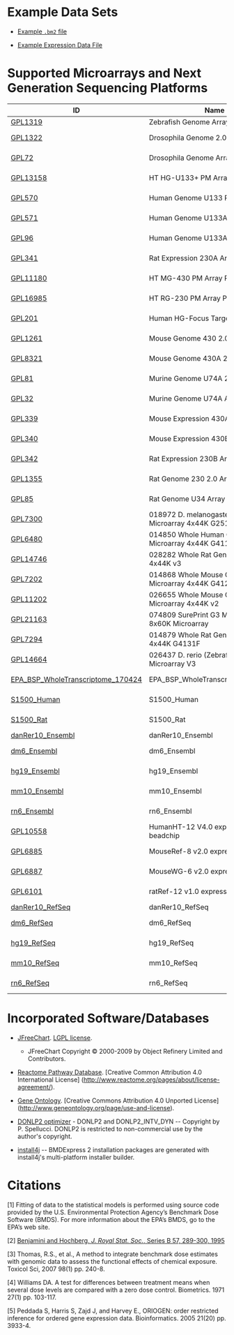 Example Data Sets
===================================

-   [Example `.bm2` file](https://github.com/auerbachs/BMDExpress-2/blob/master/Example%20Data%20version%202.2.zip)

-   [Example Expression Data File](https://github.com/auerbachs/BMDExpress-2/blob/master/example%20data%20files.zip)

Supported Microarrays and Next Generation Sequencing Platforms
===================================

<table>
<colgroup>
<col width="28%" />
<col width="41%" />
<col width="9%" />
<col width="20%" />
</colgroup>
<thead>
<tr class="header">
<th>ID</th>
<th>Name</th>
<th>Provider</th>
<th>Species</th>
</tr>
</thead>
<tbody>
<tr class="odd">
<td><a href="https://www.ncbi.nlm.nih.gov/geo/query/acc.cgi?acc=GPL1319">GPL1319</a></td>
<td>Zebrafish Genome Array</td>
<td>Affymetrix</td>
<td><em>Danio rerio</em></td>
</tr>
<tr class="even">
<td><a href="https://www.ncbi.nlm.nih.gov/geo/query/acc.cgi?acc=GPL1322">GPL1322</a></td>
<td>Drosophila Genome 2.0 Array</td>
<td>Affymetrix</td>
<td><em>Drosophila melanogaster</em></td>
</tr>
<tr class="odd">
<td><a href="https://www.ncbi.nlm.nih.gov/geo/query/acc.cgi?acc=GPL72">GPL72</a></td>
<td>Drosophila Genome Array</td>
<td>Affymetrix</td>
<td><em>Drosophila melanogaster</em></td>
</tr>
<tr class="even">
<td><a href="https://www.ncbi.nlm.nih.gov/geo/query/acc.cgi?acc=GPL13158">GPL13158</a></td>
<td>HT HG-U133+ PM Array Plate</td>
<td>Affymetrix</td>
<td><em>Homo sapiens</em></td>
</tr>
<tr class="odd">
<td><a href="https://www.ncbi.nlm.nih.gov/geo/query/acc.cgi?acc=GPL570">GPL570</a></td>
<td>Human Genome U133 Plus 2.0 Array</td>
<td>Affymetrix</td>
<td><em>Homo sapiens</em></td>
</tr>
<tr class="even">
<td><a href="https://www.ncbi.nlm.nih.gov/geo/query/acc.cgi?acc=GPL571">GPL571</a></td>
<td>Human Genome U133A 2.0 Array</td>
<td>Affymetrix</td>
<td><em>Homo sapiens</em></td>
</tr>
<tr class="odd">
<td><a href="https://www.ncbi.nlm.nih.gov/geo/query/acc.cgi?acc=GPL96">GPL96</a></td>
<td>Human Genome U133A Array</td>
<td>Affymetrix</td>
<td><em>Homo sapiens</em></td>
</tr>
<tr class="even">
<td><a href="https://www.ncbi.nlm.nih.gov/geo/query/acc.cgi?acc=GPL341">GPL341</a></td>
<td>Rat Expression 230A Array</td>
<td>Affymetrix</td>
<td><em>Homo sapiens</em></td>
</tr>
<tr class="odd">
<td><a href="https://www.ncbi.nlm.nih.gov/geo/query/acc.cgi?acc=GPL11180">GPL11180</a></td>
<td>HT MG-430 PM Array Plate</td>
<td>Affymetrix</td>
<td><em>Mus musculus</em></td>
</tr>
<tr class="even">
<td><a href="https://www.ncbi.nlm.nih.gov/geo/query/acc.cgi?acc=GPL16985">GPL16985</a></td>
<td>HT RG-230 PM Array Plate</td>
<td>Affymetrix</td>
<td><em>Mus musculus</em></td>
</tr>
<tr class="odd">
<td><a href="https://www.ncbi.nlm.nih.gov/geo/query/acc.cgi?acc=GPL201">GPL201</a></td>
<td>Human HG-Focus Target Array</td>
<td>Affymetrix</td>
<td><em>Mus musculus</em></td>
</tr>
<tr class="even">
<td><a href="https://www.ncbi.nlm.nih.gov/geo/query/acc.cgi?acc=GPL1261">GPL1261</a></td>
<td>Mouse Genome 430 2.0 Array</td>
<td>Affymetrix</td>
<td><em>Mus musculus</em></td>
</tr>
<tr class="odd">
<td><a href="https://www.ncbi.nlm.nih.gov/geo/query/acc.cgi?acc=GPL8321">GPL8321</a></td>
<td>Mouse Genome 430A 2.0 Array</td>
<td>Affymetrix</td>
<td><em>Mus musculus</em></td>
</tr>
<tr class="even">
<td><a href="https://www.ncbi.nlm.nih.gov/geo/query/acc.cgi?acc=GPL81">GPL81</a></td>
<td>Murine Genome U74A 2.0 Array</td>
<td>Affymetrix</td>
<td><em>Mus musculus</em></td>
</tr>
<tr class="odd">
<td><a href="https://www.ncbi.nlm.nih.gov/geo/query/acc.cgi?acc=GPL32">GPL32</a></td>
<td>Murine Genome U74A Array</td>
<td>Affymetrix</td>
<td><em>Mus musculus</em></td>
</tr>
<tr class="even">
<td><a href="https://www.ncbi.nlm.nih.gov/geo/query/acc.cgi?acc=GPL339">GPL339</a></td>
<td>Mouse Expression 430A Array</td>
<td>Affymetrix</td>
<td><em>Rattus norvegicus</em></td>
</tr>
<tr class="odd">
<td><a href="https://www.ncbi.nlm.nih.gov/geo/query/acc.cgi?acc=GPL340">GPL340</a></td>
<td>Mouse Expression 430B Array</td>
<td>Affymetrix</td>
<td><em>Rattus norvegicus</em></td>
</tr>
<tr class="even">
<td><a href="https://www.ncbi.nlm.nih.gov/geo/query/acc.cgi?acc=GPL342">GPL342</a></td>
<td>Rat Expression 230B Array</td>
<td>Affymetrix</td>
<td><em>Rattus norvegicus</em></td>
</tr>
<tr class="odd">
<td><a href="https://www.ncbi.nlm.nih.gov/geo/query/acc.cgi?acc=GPL1355">GPL1355</a></td>
<td>Rat Genome 230 2.0 Array</td>
<td>Affymetrix</td>
<td><em>Rattus norvegicus</em></td>
</tr>
<tr class="even">
<td><a href="https://www.ncbi.nlm.nih.gov/geo/query/acc.cgi?acc=GPL85">GPL85</a></td>
<td>Rat Genome U34 Array</td>
<td>Affymetrix</td>
<td><em>Rattus norvegicus</em></td>
</tr>
<tr class="odd">
<td><a href="https://www.ncbi.nlm.nih.gov/geo/query/acc.cgi?acc=GPL7300">GPL7300</a></td>
<td>018972 D. melanogaster Oligo Microarray 4x44K G2519F</td>
<td>Agilent</td>
<td><em>Drosophila melanogaster</em></td>
</tr>
<tr class="even">
<td><a href="https://www.ncbi.nlm.nih.gov/geo/query/acc.cgi?acc=GPL6480">GPL6480</a></td>
<td>014850 Whole Human Genome Microarray 4x44K G4112F</td>
<td>Agilent</td>
<td><em>Homo sapiens</em></td>
</tr>
<tr class="odd">
<td><a href="https://www.ncbi.nlm.nih.gov/geo/query/acc.cgi?acc=GPL14746">GPL14746</a></td>
<td>028282 Whole Rat Genome Microarray 4x44K v3</td>
<td>Agilent</td>
<td><em>Homo sapiens</em></td>
</tr>
<tr class="even">
<td><a href="https://www.ncbi.nlm.nih.gov/geo/query/acc.cgi?acc=GPL7202">GPL7202</a></td>
<td>014868 Whole Mouse Genome Microarray 4x44K G4122F</td>
<td>Agilent</td>
<td><em>Mus musculus</em></td>
</tr>
<tr class="odd">
<td><a href="https://www.ncbi.nlm.nih.gov/geo/query/acc.cgi?acc=GPL11202">GPL11202</a></td>
<td>026655 Whole Mouse Genome Microarray 4x44K v2</td>
<td>Agilent</td>
<td><em>Mus musculus</em></td>
</tr>
<tr class="even">
<td><a href="https://www.ncbi.nlm.nih.gov/geo/query/acc.cgi?acc=GPL21163">GPL21163</a></td>
<td>074809 SurePrint G3 Mouse GE v2 8x60K Microarray</td>
<td>Agilent</td>
<td><em>Mus musculus</em></td>
</tr>
<tr class="odd">
<td><a href="https://www.ncbi.nlm.nih.gov/geo/query/acc.cgi?acc=GPL7294">GPL7294</a></td>
<td>014879 Whole Rat Genome Microarray 4x44K G4131F</td>
<td>Agilent</td>
<td><em>Rattus norvegicus</em></td>
</tr>
<tr class="even">
<td><a href="https://www.ncbi.nlm.nih.gov/geo/query/acc.cgi?acc=GPL14664">GPL14664</a></td>
<td>026437 D. rerio (Zebrafish) Oligo Microarray V3</td>
<td>Agilent</td>
<td><em>Rattus norvegicus</em></td>
</tr>
<tr class="odd">
<td><a href="https://www.google.com">EPA_BSP_WholeTranscriptome_170424</a></td>
<td>EPA_BSP_WholeTranscriptome_170424</td>
<td>BioSpyder</td>
<td><em>Homo sapiens</em></td>
</tr>
<tr class="even">
<td><a href="https://www.google.com">S1500_Human</a></td>
<td>S1500_Human</td>
<td>BioSpyder</td>
<td><em>Homo sapiens</em></td>
</tr>
<tr class="odd">
<td><a href="https://www.google.com">S1500_Rat</a></td>
<td>S1500_Rat</td>
<td>BioSpyder</td>
<td><em>Rattus norvegicus</em></td>
</tr>
<tr class="even">
<td><a href="https://www.google.com">danRer10_Ensembl</a></td>
<td>danRer10_Ensembl</td>
<td>Ensembl</td>
<td><em>Danio rerio</em></td>
</tr>
<tr class="odd">
<td><a href="https://www.google.com">dm6_Ensembl</a></td>
<td>dm6_Ensembl</td>
<td>Ensembl</td>
<td><em>Drosophila melanogaster</em></td>
</tr>
<tr class="even">
<td><a href="https://www.google.com">hg19_Ensembl</a></td>
<td>hg19_Ensembl</td>
<td>Ensembl</td>
<td><em>Homo sapiens</em></td>
</tr>
<tr class="odd">
<td><a href="https://www.google.com">mm10_Ensembl</a></td>
<td>mm10_Ensembl</td>
<td>Ensembl</td>
<td><em>Mus musculus</em></td>
</tr>
<tr class="even">
<td><a href="https://www.google.com">rn6_Ensembl</a></td>
<td>rn6_Ensembl</td>
<td>Ensembl</td>
<td><em>Rattus norvegicus</em></td>
</tr>
<tr class="odd">
<td><a href="https://www.ncbi.nlm.nih.gov/geo/query/acc.cgi?acc=GPL10558">GPL10558</a></td>
<td>HumanHT-12 V4.0 expression beadchip</td>
<td>Illumina</td>
<td><em>Homo sapiens</em></td>
</tr>
<tr class="even">
<td><a href="https://www.ncbi.nlm.nih.gov/geo/query/acc.cgi?acc=GPL6885">GPL6885</a></td>
<td>MouseRef-8 v2.0 expression beadchip</td>
<td>Illumina</td>
<td><em>Mus musculus</em></td>
</tr>
<tr class="odd">
<td><a href="https://www.ncbi.nlm.nih.gov/geo/query/acc.cgi?acc=GPL6887">GPL6887</a></td>
<td>MouseWG-6 v2.0 expression beadchip</td>
<td>Illumina</td>
<td><em>Mus musculus</em></td>
</tr>
<tr class="even">
<td><a href="https://www.ncbi.nlm.nih.gov/geo/query/acc.cgi?acc=GPL6101">GPL6101</a></td>
<td>ratRef-12 v1.0 expression beadchip</td>
<td>Illumina</td>
<td><em>Rattus norvegicus</em></td>
</tr>
<tr class="odd">
<td><a href="https://www.google.com">danRer10_RefSeq</a></td>
<td>danRer10_RefSeq</td>
<td>RefSeq</td>
<td><em>Danio rerio</em></td>
</tr>
<tr class="even">
<td><a href="https://www.google.com">dm6_RefSeq</a></td>
<td>dm6_RefSeq</td>
<td>RefSeq</td>
<td><em>Drosophila melanogaster</em></td>
</tr>
<tr class="odd">
<td><a href="https://www.google.com">hg19_RefSeq</a></td>
<td>hg19_RefSeq</td>
<td>RefSeq</td>
<td><em>Homo sapiens</em></td>
</tr>
<tr class="even">
<td><a href="https://www.google.com">mm10_RefSeq</a></td>
<td>mm10_RefSeq</td>
<td>RefSeq</td>
<td><em>Mus musculus</em></td>
</tr>
<tr class="odd">
<td><a href="https://www.google.com">rn6_RefSeq</a></td>
<td>rn6_RefSeq</td>
<td>RefSeq</td>
<td><em>Rattus norvegicus</em></td>
</tr>
</tbody>
</table>



Incorporated Software/Databases
===============================

-   [JFreeChart](http://www.jfree.org/jfreechart/). [LGPL license](http://www.gnu.org/licenses/lgpl.html).
    -   JFreeChart Copyright © 2000-2009 by Object Refinery Limited and Contributors.
-   [Reactome Pathway Database](http://www.reactome.org/). \[Creative Common Attribution 4.0 International License\] (http://www.reactome.org/pages/about/license-agreement/).
-   [Gene Ontology](http://www.geneontology.org/). \[Creative Commons Attribution 4.0 Unported License\] (http://www.geneontology.org/page/use-and-license).
-   [DONLP2 optimizer](http://www.mathematik.tu-darmstadt.de/fbereiche/numerik/staff/spellucci/DONLP2/) - DONLP2 and DONLP2_INTV_DYN -- Copyright by P. Spellucci. DONLP2 is restricted to non-commercial use by the author's copyright.

-  [ install4j](https://www.ej-technologies.com/products/install4j/overview.html) -- BMDExpress 2 installation packages are generated with install4j's multi-platform installer builder.

Citations
=========

[1] Fitting of data to the statistical models is performed using source code provided by the U.S. Environmental Protection Agency’s Benchmark Dose Software (BMDS). For more information about the EPA’s BMDS, go to the EPA’s web site.

[2] [Benjamini and Hochberg, *J. Royal Stat. Soc.*, Series B 57, 289-300, 1995](http://www.stat.purdue.edu/~doerge/BIOINFORM.D/FALL06/Benjamini%20and%20Y%20FDR.pdf)

[3] Thomas, R.S., et al., A method to integrate benchmark dose estimates with genomic data to assess the functional effects of chemical exposure. Toxicol Sci, 2007 98(1) pp. 240-8.

[4] Williams DA. A test for differences between treatment means when several dose levels are compared with a zero dose control. Biometrics. 1971 27(1) pp. 103-117. 

[5] Peddada S, Harris S, Zajd J, and Harvey E., ORIOGEN: order restricted inference for ordered gene expression data. Bioinformatics. 2005 21(20) pp. 3933-4.
